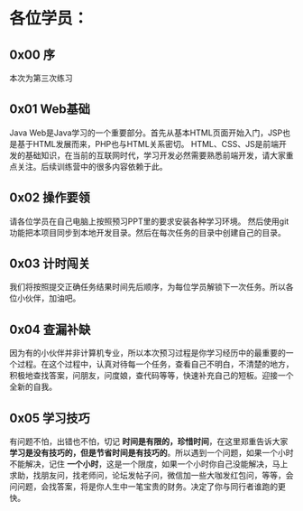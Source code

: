 # 各位学员：
## 0x00 序
本次为第三次练习

## 0x01 Web基础
Java Web是Java学习的一个重要部分。首先从基本HTML页面开始入门，JSP也是基于HTML发展而来，PHP也与HTML关系密切。
HTML、CSS、JS是前端开发的基础知识，在当前的互联网时代，学习开发必然需要熟悉前端开发，请大家重点关注。后续训练营中的很多内容依赖于此。

## 0x02 操作要领
请各位学员在自己电脑上按照预习PPT里的要求安装各种学习环境。
然后使用git功能把本项目同步到本地开发目录。然后在每次任务的目录中创建自己的目录。

## 0x03 计时闯关
我们将按照提交正确任务结果时间先后顺序，为每位学员解锁下一次任务。所以各位小伙伴，加油吧。

## 0x04 查漏补缺
因为有的小伙伴并非计算机专业，所以本次预习过程是你学习经历中的最重要的一个过程。在这个过程中，认真对待每一个任务，查看自己不明白，不清楚的地方，积极地查找答案，问朋友，问度娘，查代码等等，快速补充自己的短板。迎接一个全新的自我。

## 0x05 学习技巧
有问题不怕，出错也不怕，切记 **时间是有限的，珍惜时间**，在这里郑重告诉大家**学习是没有技巧的，但是节省时间是有技巧的**。所以遇到一个问题，如果一个小时不能解决，记住 **一个小时**，这是一个限度，如果一个小时你自己没能解决，马上求助，找朋友问，找老师问，论坛发帖子问，微信加一些大咖发红包问，等等，会问问题，会找答案，将是你人生中一笔宝贵的财务。决定了你与同行者谁跑的更快。

